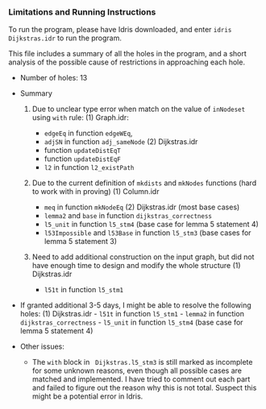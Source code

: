 ### Limitations and Running Instructions

To run the program, please have Idris downloaded, and enter `idris Dijkstras.idr` to run the program. 

This file includes a summary of all the holes in the program, and a short analysis of the possible cause of restrictions in approaching each hole.

- Number of holes: 13
- Summary
  1. Due to unclear type error when match on the value of `inNodeset` using `with` rule:
    (1) Graph.idr:
        - `edgeEq` in function `edgeWEq`,
        - `adjSN` in function `adj_sameNode`
    (2) Dijkstras.idr
        - function `updateDistEqT`
        - function `updateDistEqF`
        - `l2` in function `l2_existPath`

  2. Due to the current definition of `mkdists` and `mkNodes` functions (hard to work with in proving)
    (1) Column.idr
        - `meq` in function `mkNodeEq`
    (2) Dijkstras.idr (most base cases)
        - `lemma2` and `base` in function `dijkstras_correctness`
        - `l5_unit` in function `l5_stm4` (base case for lemma 5 statement 4)
        - `l53Impossible` and `l53Base` in function `l5_stm3` (base cases for lemma 5 statement 3)
  3. Need to add additional construction on the input graph, but did not have enough time to design and modify the whole structure
    (1) Dijkstras.idr
        - `l51t` in function `l5_stm1`

- If granted additional 3-5 days, I might be able to resolve the following holes:
  (1) Dijkstras.idr
      - `l51t` in function `l5_stm1`
      - `lemma2` in function `dijkstras_correctness`
      - `l5_unit` in function `l5_stm4` (base case for lemma 5 statement 4)


- Other issues:
  - The `with` block in ` Dijkstras.l5_stm3` is still marked as incomplete for some unknown reasons, even though all possible cases are matched and implemented. I have tried to comment out each part and failed to figure out the reason why this is not total. Suspect this might be a potential error in Idris. 
